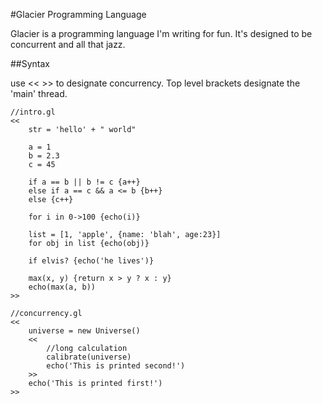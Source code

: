 #Glacier Programming Language

Glacier is a programming language I'm writing for fun. It's designed to be concurrent and all that jazz.

##Syntax

use << >> to designate concurrency. Top level brackets designate the 'main' thread.

	//intro.gl
	<<
		str = 'hello' + " world"
		
		a = 1
		b = 2.3
		c = 45

		if a == b || b != c {a++} 
		else if a == c && a <= b {b++}
		else {c++}

		for i in 0->100 {echo(i)}

		list = [1, 'apple', {name: 'blah', age:23}]
		for obj in list {echo(obj)}

		if elvis? {echo('he lives')}

		max(x, y) {return x > y ? x : y}
		echo(max(a, b))
	>>

	//concurrency.gl
    <<
		universe = new Universe()
		<<
			//long calculation
			calibrate(universe)
			echo('This is printed second!')
		>>
		echo('This is printed first!')
	>>